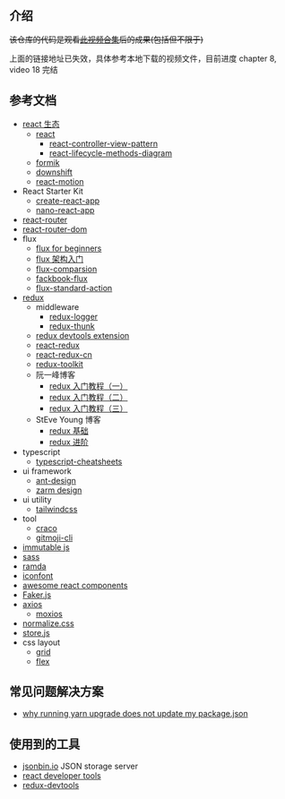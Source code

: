 ## 介绍

~~该仓库的代码是观看[此视频合集](https://www.bilibili.com/video/BV1fV411d7Ka)后的成果(包括但不限于)~~

上面的链接地址已失效，具体参考本地下载的视频文件，目前进度 chapter 8, video 18 完结

## 参考文档

- [react 生态](https://github.com/enaqx/awesome-react)
  - [react](https://github.com/facebook/react)
    - [react-controller-view-pattern](https://blog.andrewray.me/the-reactjs-controller-view-pattern)
    - [react-lifecycle-methods-diagram](https://projects.wojtekmaj.pl/react-lifecycle-methods-diagram)
  - [formik](https://github.com/formium/formik)
  - [downshift](https://github.com/downshift-js/downshift)
  - [react-motion](https://github.com/chenglou/react-motion)  
- React Starter Kit
  - [create-react-app](https://github.com/facebook/create-react-app)
  - [nano-react-app](https://github.com/nano-react-app/nano-react-app)
- [react-router](https://github.com/ReactTraining/react-router)
- [react-router-dom](https://github.com/ReactTraining/react-router)
- flux
  - [flux for beginners](https://blog.andrewray.me/flux-for-stupid-people)
  - [flux 架构入门](http://www.ruanyifeng.com/blog/2016/01/flux.html)
  - [flux-comparsion](https://github.com/voronianski/flux-comparison)
  - [fackbook-flux](https://github.com/facebook/flux)
  - [flux-standard-action](https://github.com/redux-utilities/flux-standard-action)
- [redux](https://github.com/reduxjs/redux)
  - middleware
    - [redux-logger](https://github.com/evgenyrodionov/redux-logger)
    - [redux-thunk](https://github.com/reduxjs/redux-thunk)
  - [redux devtools extension](https://github.com/zalmoxisus/redux-devtools-extension)
  - [react-redux](https://www.github.com/reduxjs/react-redux)
  - [react-redux-cn](http://cn.redux.js.org)
  - [redux-toolkit](https://github.com/reduxjs/redux-toolkit)
  - 阮一峰博客
    - [redux 入门教程（一）](http://www.ruanyifeng.com/blog/2016/09/redux_tutorial_part_one_basic_usages.html)
    - [redux 入门教程（二）](http://www.ruanyifeng.com/blog/2016/09/redux_tutorial_part_two_async_operations.html)
    - [redux 入门教程（三）](http://www.ruanyifeng.com/blog/2016/09/redux_tutorial_part_three_react-redux.html)
  - StEve Young 博客
    - [redux 基础](http://buptsteve.github.io/blog/posts/007.redux-basis.html)
    - [redux 进阶](http://buptsteve.github.io/blog/posts/008.advanced-redux.html)
- typescript
  - [typescript-cheatsheets](https://github.com/typescript-cheatsheets/react)
- ui framework
  - [ant-design](https://github.com/ant-design/ant-design)
  - [zarm design](https://zarm.design)
- ui utility
  - [tailwindcss](https://tailwindcss.com/)
- tool
  - [craco](https://github.com/gsoft-inc/craco)
  - [gitmoji-cli](https://github.com/carloscuesta/gitmoji-cli)
- [immutable js](https://immutable-js.github.io/immutable-js)
- [sass](http://www.ruanyifeng.com/blog/2012/06/sass.html)
- [ramda](https://github.com/ramda/ramda)
- [iconfont](https://www.iconfont.cn)
- [awesome react components](https://github.com/brillout/awesome-react-components)
- [Faker.js](https://github.com/marak/Faker.js)
- [axios](https://github.com/axios/axios)
  - [moxios](https://github.com/axios/moxios)
- [normalize.css](https://github.com/necolas/normalize.css)
- [store.js](https://github.com/marcuswestin/store.js)
- css layout
  - [grid](http://www.ruanyifeng.com/blog/2019/03/grid-layout-tutorial.html)
  - [flex](http://www.ruanyifeng.com/blog/2015/07/flex-grammar.html)

## 常见问题解决方案

  - [why running yarn upgrade does not update my package.json](https://dev.to/wgao19/why-running-yarn-upgrade-does-not-update-my-package-json-3mon)

## 使用到的工具

- [jsonbin.io](https://jsonbin.io) JSON storage server
- [react developer tools](https://chrome.google.com/webstore/detail/react-developer-tools/fmkadmapgofadopljbjfkapdkoienihi)
- [redux-devtools](https://chrome.google.com/webstore/detail/redux-devtools/lmhkpmbekcpmknklioeibfkpmmfibljd)
